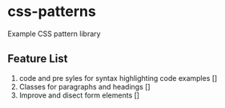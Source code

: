 # css-patterns
Example CSS pattern library

## Feature List

1. code and pre syles for syntax highlighting code examples []
2. Classes for paragraphs and headings []
3. Improve and disect form elements []
